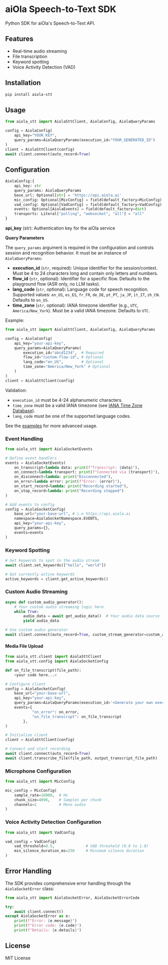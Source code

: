# aiOla Speech-to-Text SDK

Python SDK for aiOla's Speech-to-Text API.

## Features

- Real-time audio streaming
- File transcription
- Keyword spotting
- Voice Activity Detection (VAD)

## Installation

```bash
pip install aiola-stt
```

## Usage

```python
from aiola_stt import AiolaSttClient, AiolaConfig, AiolaQueryParams

config = AiolaConfig(
    api_key="YOUR_KEY",
    query_params=AiolaQueryParams(execution_id="YOUR_GENERATED_ID")
)
client = AiolaSttClient(config)
await client.connect(auto_record=True)
```

## Configuration

```python
AiolaConfig:{
    api_key: str
    query_params: AiolaQueryParams
    base_url: Optional[str] = 'https://api.aiola.ai'
    mic_config: Optional[MicConfig] = field(default_factory=MicConfig)
    vad_config: Optional[VadConfig] = field(default_factory=VadConfig)
    events: Optional[AiolaEvents] = field(default_factory=dict)
    transports: Literal["polling", "websocket", "all"] = "all"
}
```

**api_key** (str): Authentication key for the aiOla service

**Query Parameters**

The `query_params` argument is required in the configuration and controls session and recognition behavior. It must be an instance of `AiolaQueryParams`:

- **execution_id** (`str`, required): Unique identifier for the session/context. Must be 4 to 24 characters long and contain only letters and numbers.
- **flow_id** (`str`, optional): Identifier for a specific flow. Defaults to the playground flow (ASR only, no LLM tasks).
- **lang_code** (`str`, optional): Language code for speech recognition. Supported values: `en_US`, `es_ES`, `fr_FR`, `de_DE`, `pt_PT`, `ja_JP`, `it_IT`, `zh_CN`. Defaults to `en_US`.
- **time_zone** (`str`, optional): IANA timezone identifier (e.g., `UTC`, `America/New_York`). Must be a valid IANA timezone. Defaults to `UTC`.

Example:

```python
from aiola_stt import AiolaSttClient, AiolaConfig, AiolaQueryParams

config = AiolaConfig(
    api_key="your-api-key",
    query_params=AiolaQueryParams(
        execution_id="abcd1234",  # Required
        flow_id="custom-flow-id", # Optional
        lang_code="en_US",        # Optional
        time_zone="America/New_York" # Optional
    )
)
client = AiolaSttClient(config)
```

Validation:

- `execution_id` must be 4-24 alphanumeric characters.
- `time_zone` must be a valid IANA timezone (see [IANA Time Zone Database](https://www.iana.org/time-zones)).
- `lang_code` must be one of the supported language codes.

See the [examples](../../examples/stt/) for more advanced usage.

### Event Handling

```python
from aiola_stt import AiolaSocketEvents

# Define event handlers
events = AiolaSocketEvents(
    on_transcript=lambda data: print(f"Transcript: {data}"),
    on_connect=lambda transport: print(f"Connected via {transport}"),
    on_disconnect=lambda: print("Disconnected"),
    on_error=lambda error: print(f"Error: {error}"),
    on_start_record=lambda: print("Recording started"),
    on_stop_record=lambda: print("Recording stopped")
)

# Add events to config
config = AiolaSocketConfig(
    base_url="your-base-url", # i.e https://api.aiola.ai
    namespace=AiolaSocketNamespace.EVENTS,
    api_key="your-api-key",
    query_params={},
    events=events
)
```

### Keyword Spotting

```python
# Set keywords to spot in the audio stream
await client.set_keywords(["hello", "world"])

# Get currently active keywords
active_keywords = client.get_active_keywords()
```

### Custom Audio Streaming

```python
async def custom_audio_generator():
    # Your custom audio streaming logic here
    while True:
        audio_data = await get_audio_data()  # Your audio data source
        yield audio_data

# Use custom audio generator
await client.connect(auto_record=True, custom_stream_generator=custom_audio_generator())
```

#### Media File Upload

```python
from aiola_stt.client import AiolaSttClient
from aiola_stt.config import AiolaSocketConfig

def on_file_transcript(file_path):
    <your code here...>

# Configure client
config = AiolaSocketConfig(
    base_url="your-base-url",
    api_key="your-api-key",
    query_params=AiolaQueryParams(execution_id='<Generate your own execution id>'), # Required field, 4 to 24 characters long and contains only letters and numbers
    events={
            "on_error": on_error,
            "on_file_transcript": on_file_transcript
        },
)

# Initialize client
client = AiolaSttClient(config)

# Connect and start recording
await client.connect(auto_record=True)
await client.transcribe_file(file_path, output_transcript_file_path)

```

### Microphone Configuration

```python
from aiola_stt import MicConfig

mic_config = MicConfig(
    sample_rate=16000,  # Hz
    chunk_size=4096,    # Samples per chunk
    channels=1          # Mono audio
)
```

### Voice Activity Detection Configuration

```python
from aiola_stt import VadConfig

vad_config = VadConfig(
    vad_threshold=0.5,              # VAD threshold (0.0 to 1.0)
    min_silence_duration_ms=250     # Minimum silence duration
)
```

## Error Handling

The SDK provides comprehensive error handling through the `AiolaSocketError` class:

```python
from aiola_stt import AiolaSocketError, AiolaSocketErrorCode

try:
    await client.connect()
except AiolaSocketError as e:
    print(f"Error: {e.message}")
    print(f"Error code: {e.code}")
    print(f"Details: {e.details}")
```

## License

MIT License
